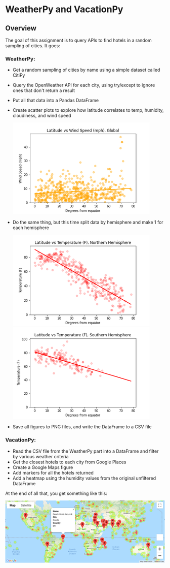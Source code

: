 # WeatherPy and VacationPy

## Overview

The goal of this assignment is to query APIs to find hotels in a random sampling of cities. It goes:

### WeatherPy:

- Get a random sampling of cities by name using a simple dataset called CitiPy
- Query the OpenWeather API for each city, using try/except to ignore ones that don't return a result
- Put all that data into a Pandas DataFrame
- Create scatter plots to explore how latitude correlates to temp, humidity, cloudiness, and wind speed

    ![Winds vs Latitude (global)](WeatherPy/output/wind_lat_global.png)

- Do the same thing, but this time split data by hemisphere and make 1 for each hemisphere

    ![Temperature vs Latitude (by hemisphere)](WeatherPy/output/temp_lat_north.png)
    ![Temperature vs Latitude (by hemisphere)](WeatherPy/output/temp_lat_south.png)

- Save all figures to PNG files, and write the DataFrame to a CSV file

### VacationPy:

- Read the CSV file from the WeatherPy part into a DataFrame and filter by various weather criteria
- Get the closest hotels to each city from Google Places
- Create a Google Maps figure
- Add markers for all the hotels returned
- Add a heatmap using the humidity values from the original unfiltered DataFrame

At the end of all that, you get something like this:

![Resulting Map](VacationPy/output/map_screenshot.png)